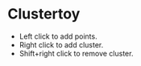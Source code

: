 # Clustertoy

* Left click to add points.
* Right click to add cluster.
* Shift+right click to remove cluster.
